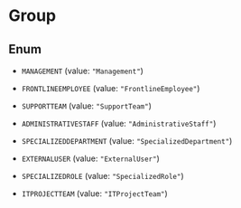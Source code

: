 

# Group

## Enum


* `MANAGEMENT` (value: `"Management"`)

* `FRONTLINEEMPLOYEE` (value: `"FrontlineEmployee"`)

* `SUPPORTTEAM` (value: `"SupportTeam"`)

* `ADMINISTRATIVESTAFF` (value: `"AdministrativeStaff"`)

* `SPECIALIZEDDEPARTMENT` (value: `"SpecializedDepartment"`)

* `EXTERNALUSER` (value: `"ExternalUser"`)

* `SPECIALIZEDROLE` (value: `"SpecializedRole"`)

* `ITPROJECTTEAM` (value: `"ITProjectTeam"`)



